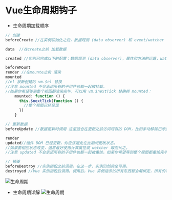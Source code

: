 # Vue生命周期钩子
- 生命周期加载顺序
```javascript
// 创建
beforeCreate //在实例初始化之后，数据观测 (data observer) 和 event/watcher 事件配置之前被调用。

data  //在create之前 加载数据

created //实例已完成以下的配置：数据观测 (data observer)，属性和方法的运算，watch/event 事件回调。

beforeMount
render //在mounte之前 渲染
mounted
//el 被新创建的 vm.$el 替换
//注意 mounted 不会承诺所有的子组件也都一起被挂载。
//如果你希望等到整个视图都渲染完毕，可以用 vm.$nextTick 替换掉 mounted：
    mounted: function () {
      this.$nextTick(function () {
        //整个视图已经呈现
      })
    }

// 更新数据
beforeUpdate //数据更新时调用 这里适合在更新之前访问现有的 DOM，比如手动移除已添加的事件监听器。

render
updated//组件 DOM 已经更新，你应该避免在此期间更改状态。
//如果要相应状态改变，通常最好使用计算属性或 watcher 取而代之。
//注意 updated 不会承诺所有的子组件也都一起被重绘。如果你希望等到整个视图都重绘完毕，可以用 vm.$nextTick 替换掉 updated：

// 销毁
beforeDestroy //实例销毁之前调用。在这一步，实例仍然完全可用。
destroyed //Vue 实例销毁后调用。调用后，Vue 实例指示的所有东西都会解绑定，所有的事件监听器会被移除，所有的子实例也会被销毁。
```

![生命周期](https://raw.githubusercontent.com/luobosiji/blog/master/resources/shengming.png)

- 生命周期详解
![生命周期](https://raw.githubusercontent.com/luobosiji/blog/master/resources/lifecycle.png)